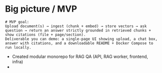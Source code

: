 # Big picture / MVP

```
# MVP goal: 
Upload document(s) → ingest (chunk + embed) → store vectors → ask question → return an answer strictly grounded in retrieved chunks + show citations (file + page/section).
Deliverable you can demo: a single-page UI showing upload, a chat box, answer with citations, and a downloadable README + Docker Compose to run locally.

```


- Created modular monorepo for RAG QA (API, RAG worker, frontend, infra)
- 